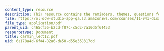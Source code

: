 ```yaml
---
content_type: resource
description: This resource contains the reminders, themes, questions for the course.
file: https://ol-ocw-studio-app-qa.s3.amazonaws.com/courses/11-941-disaster-vulnerability-and-resilience-spring-2005/6a178a4d6f8482a6da50d55e358317dd_carmin_lect12.pdf
file_type: application/pdf
parent_uid: c465cf36-b2cd-f07c-c5dc-7a10d5f64453
resourcetype: Document
title: carmin_lect12.pdf
uid: 6a178a4d-6f84-82a6-da50-d55e358317dd
---
```


